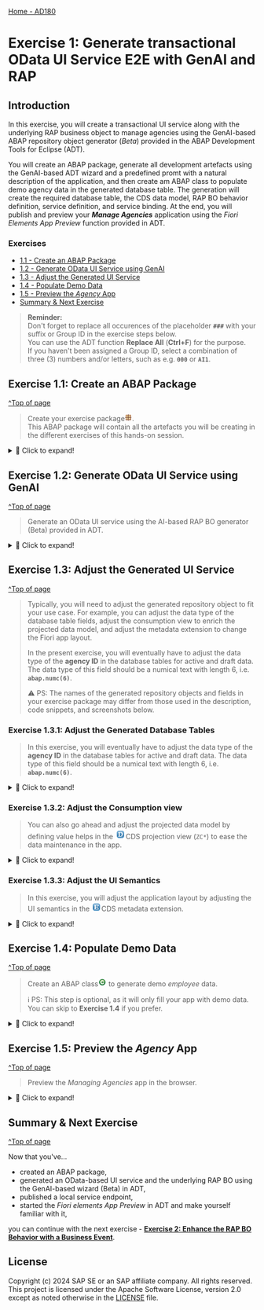 [Home - AD180](/README.md#exercises)

# Exercise 1: Generate transactional OData UI Service E2E with GenAI and RAP

## Introduction

In this exercise, you will create a transactional UI service along with the underlying RAP business object to manage agencies using the GenAI-based ABAP repository object generator (_Beta_) provided in the ABAP Development Tools for Eclipse (ADT). 

You will create an ABAP package, generate all development artefacts using the GenAI-based ADT wizard and a predefined promt with a natural description of the application, and then create am ABAP class to populate demo agency data in the generated database table. The generation will create the required database table, the CDS data model, RAP BO behavior definition, service definition, and service binding. At the end, you will publish and preview your _**Manage Agencies**_ application using the _Fiori Elements App Preview_ function provided in ADT. 

### Exercises

- [1.1 - Create an ABAP Package](#exercise-11-create-an-abap-package)
- [1.2 - Generate OData UI Service using GenAI](#exercise-12-generate-odata-ui-service-using-genai)
- [1.3 - Adjust the Generated UI Service](#exercise-13-adjust-the-generated-ui-service)
- [1.4 - Populate Demo Data](#exercise-14-populate-demo-data)
- [1.5 - Preview the _Agency_ App](#exercise-15-preview-the-agency-app)
- [Summary & Next Exercise](#summary--next-exercise)  


> **Reminder:**   
> Don't forget to replace all occurences of the placeholder **`###`** with your suffix or Group ID in the exercise steps below.   
> You can use the ADT function **Replace All** (**Ctrl+F**) for the purpose.   
> If you haven't been assigned a Group ID, select a combination of three (3) numbers and/or letters, such as e.g. **`000`** or **`AI1`**.  

## Exercise 1.1: Create an ABAP Package
[^Top of page](#)

> Create your exercise package![package](../images/adt_package.png).   
> This ABAP package will contain all the artefacts you will be creating in the different exercises of this hands-on session.

 <details>
  <summary>🔵 Click to expand!</summary>

   1. In ADT, go to the **Project Explorer**, right-click on your ABAP Cloud Project, select **New** > **ABAP Package** from the context menu.
 
      Maintain the required information provided below. Replace all occurrences of the placeholder **`###`** with your chosen or assigned suffix, which should be a combination of three (3) numbers and/or letters, e.g. **`476`** or **`AP3`**.
 
      > ℹ️ The suffix **`000`** is used for the screenshots in this exercise. Use a different suffix.            
 
      - Name: **`ZRAP120_Agency_###`**
      - Description: _**`Manage Agencies App`**_
      - Select the box ✅**Add to favorites package**
      - Superpackage: **`ZLOCAL`**  
 
      Then click **Next >**. 
 
      <table>
      <tr>
          <td><img src="images/p1.png" alt="create package" width="100%"></td>
          <td><img src="images/p2.png" alt="create package" width="100%"></td>
      </tr>
      </table> 
   
   3. Leave the **ABAP Package** screen unchanged and click **Next >**. 
 
      Select or create a transport request, enter a request description if necessary (e.g., _**RAP120 - Manage Agencies App ###**_), and then click **Finish** to complete the package creation.
      
      <table>
      <tr>
          <td><img src="images/p3a.png" alt="create package" width="100%"></td>
          <td><img src="images/p3b.png" alt="create package" width="100%"></td>
          <td><img src="images/p3c.png" alt="create package" width="100%"></td>       
      </tr>
      </table> 

</details>

## Exercise 1.2: Generate OData UI Service using GenAI
[^Top of page](#)

> Generate an OData UI service using the AI-based RAP BO generator (Beta) provided in ADT.

 <details>
  <summary>🔵 Click to expand!</summary>

   1. Right-click on your ![project](../images/adt_project.png)ABAP Cloud project and select **Generate ABAP Repository Objects** from the context menu.
      
      Select the entry **OData UI Service Supported by AI (Beta)** in the wizard and click **Next >**.
      
      Maintain your package name ![package](../images/adt_package.png)**`ZRAP120_Agency_###`** and click **Next >**.                  
 
      <img src="images/p456.png" alt="create package" width="100%">
      
<!--
      <table>
      <tr>
          <td><img src="images/p4.png" alt="generate UI service" width="100%"></td>
          <td><img src="images/p5.png" alt="generate UI service" width="100%"></td>
          <td><img src="images/p6.png" alt="generate UI service" width="100%"></td>
      </tr>
      </table>
-->      

   2. Clear the promt example, insert the prompt provided below for this exercise, and click **Next >**. Do not forget to replace **`###`** with your choosen suffix.
 
      > **Info**: In Exercise 3, you'will have the possibility to play around with the GenAI-based generator and write your own prompt.
      
      ```PROMPT
      Generate an application for managing agencies. 
      The agency entity requires the fields agency_id, agency_name, street, postal_code, city, 
      country_code, phone_number, email_address, and /dmo/web_address.
      Use a numerical data type with length 6 for the field agency_id. 
      country_code is a country key with length 3.
      Use character like data types for the other fields with length 80 for field agency_name, 
      length 60 for field street, length 10 for field postal_code, length 40 for field city, 
      length 30 for field phone_number, length 256 for field email_address, and length 256 for field web_address.
      Create the object names with the suffix '###'.
      ```

      <img src="images/p7.png" alt="generate UI service" width="70%">
 
   3. The generator shows a preview of all artifacts that will be generated. 
 
      > ℹ️ Note: The names of the artifacts, database fields, and other elements in your preview may differ from those shown on the screenshots below or used later in this exercise, as they are generated by GenAI and there is no guarantee from the GenAI side.  
      > The ability to customize the suggestions will be provided with future releases.
 
      <img src="images/p8.png" alt="generate UI service" width="70%">
      
   4. Click **Next >**, select a transport request, and click **Finish** to start the generation of all artifacts. 
 
      The generation of all artifacts may take a few moments.
  
      <!-- <img src="images/p9.png" alt="generate UI service" width="70%"> -->
  
   5. Go to the _**Project Explorer**_ view and check all artifacts that have been generated in your package. You may need to press **F5** to refresh your package.
  
      Then go to your service binding ![service binding](../images/adt_srvb.png)**`ZUI_AGENCY###_O4`** which is opened in the editor and click **Publish** to publish its local service endpoint to view service URL, entity sets, and associations.  
 
      <img src="images/p10.png" alt="generate UI service" width="100%"> 
 
      > **ℹ️ List of the generated objects**:
 
      <details>
        <summary>Click to expand!</summary>

        > **Note**: The names of the artifacts generated in your exercise package may differ from those listed in the table below,
        > because they are generated by GenAI and there is no guarantee from the GenAI side.

        | **Object Category**       | **Repository Object Type**  | **Artefact Names**                                                         |
        |---------------------------|-----------------------------|----------------------------------------------------------------------------|
        | **Business Services**     |                             |                                                                            |
        |                           | **Service Definitions**     | **`ZUI_AGENCY###_O4`**                                                     |
        |                           | **Service Bindings**        | **`ZUI_AGENCY###_O4`**                                                     |
        | **Core Data Services**    |                             |                                                                            |
        |                           | **Behavior Definitions**    | **`ZR_AGENCY###`** - Base BO behavior definition                           |
        |                           |                             | **`ZC_AGENCY###`** - BO behavior projection                                |     
        |                           | **Data Definitions**        | **`ZR_AGENCY###`** - Base BO composition model                             |
        |                           |                             | **`ZC_AGENCY###`** - Projected BO composition model                        |        
        |                           | **Metadata Definitions**    | **`ZC_AGENCY###`** - Metadata extension for the projection view            |
        | **Dictionary**            |                             |                                                                            |
        |                           | **Database Tables**         | **`ZAGENCY###`** - Database table for storing active data                  |
        |                           |                             | **`ZAGENCY###_D`** - Database table for storing draft data                 |
        | **Source Code Library**   |                             |                                                                            |
        |                           | **Classes**                 | **`ZBP_C_AGENCY###`** - Behavior implementation class for the projected BO |
        |                           |                             | **`ZBP_R_AGENCY###`** - Behavior implementation class for the base BO      |

      </details>
       
      The exposed entity **Agency** now appears in the **Entity Set** area. You can directly launch the **Fiori Elements App Preview** in ADT to start the app in the browser or you can proceed to the next exercise to populate the demo data in the application by filling the database table with the _Agency_ demo data.
 
       The preview of the _Manage Agencies_ app is now displayed in the browser without any data.
  
      > ⛔ **Attention** ⛔   
      > **DO NOT** yet create any _**agency**_ records in the app yet, as you'll be adjusting the generated database table definitions in the next step. 
     
      <table>
      <tr>
          <td><img src="images/p11.png" alt="publish UI service" width="100%"></td>
          <td><img src="images/p12.png" alt="publish UI service" width="100%"></td>   
      </tr>
      </table> 

</details>


## Exercise 1.3: Adjust the Generated UI Service
[^Top of page](#)

> Typically, you will need to adjust the generated repository object to fit your use case. 
> For example, you can adjust the data type of the database table fields, adjust the consumption view to enrich the projected data model, and adjust the metadata extension to change the Fiori app layout.  
> 
> In the present exercise, you will eventually have to adjust the data type of the **agency ID**  in the database tables for active and draft data. 
> The data type of this field should be a numical text with length 6, i.e. **`abap.numc(6)`**. 
> 
> ⚠️ PS: The names of the generated repository objects and fields in your exercise package may differ from those used in the description, code snippets, and screenshots below.


### Exercise 1.3.1: Adjust the Generated Database Tables 

> In this exercise, you will eventually have to adjust the data type of the **agency ID**  in the database tables for active and draft data. 
> The data type of this field should be a numical text with length 6, i.e. **`abap.numc(6)`**. 

 <details>
  <summary>🔵 Click to expand!</summary>

   1. Go to your package in the **Project Explorer**, open the database tabl ![table](../images/adt_tabl.png)**`ZAGENCY###`** for storing the active _agency_ data and replace the data type of the field **`agency_id`** with **`abap.numc(6)`** if necessary. Then save ![save icon](../images/adt_save.png) and activate ![activate icon](../images/adt_activate.png) the changes.     
 
      Do the same for the database table ![table](../images/adt_tabl.png)**`ZAGENCY###_D`** for storing the draft _agency_ data, and replace the data type of the field **`agency_id`** with **`abap.numc(6)`** if necessary. Then save ![save icon](../images/adt_save.png) and activate ![activate icon](../images/adt_activate.png) the changes. 
 
      ```ABAP
       abap.numc(6); 
      ```       
      
      <img src="images/p13.png" alt="Adjust generated UI service" width="70%">

 </details>
 
 
### Exercise 1.3.2: Adjust the Consumption view    

> You can also go ahead and adjust the projected data model by defining value helps in the ![ddls](../images/adt_ddls.png)CDS projection view (`ZC*`) to ease the data maintenance in the app.

 <details>
  <summary>🔵 Click to expand!</summary>
 
   1. Go to your package in the **Project Explorer** and open the the projection view ![ddls](../images/adt_ddls.png)**`ZC_AGENCY###`**
 
   2. specify the field element **`AgencyId`** as semantic key for the application by add the **view annotation** below.  
 
      ```ABAP_CDS
       @ObjectModel.semanticKey: ['AgencyId']
      ```         
 
   3. Also specify the projection view as searchable by adding the following view annotation as shown on the screenshot below:
 
      ```
      @Search.searchable: true
      ```

   4. Enable the fuzzy search, i.e. a full-text search with the error tolerance (fuzziness threshold) `0.8`, for the element **`AgencyName`**by specifying the following annotation block directly before the element:
 
      ```
      @Search: {
        defaultSearchElement: true,
        fuzzinessThreshold:  0.8
      }
      ```
 
   5. Now, add the **element annotation** block below just before **`AgencyId`* in the _select_ list to define a value help for the _agency ID_. The `additionalBinding` annotation will help automatically filling the related fields `AgencyName`, `Street`, `PostalCode`, and `City` at the same time.
 
      ```ABAP_CDS
       @Consumption.valueHelpDefinition: [{
             entity : {name: '/DMO/I_Agency_StdVH', element: 'AgencyID'  },
             additionalBinding: [ { localElement: 'AgencyName',  element: 'Name',         usage: #RESULT },
                                  { localElement: 'Street',      element: 'Street',       usage: #RESULT },
                                  { localElement: 'PostalCode',  element: 'PostalCode',   usage: #RESULT },
                                  { localElement: 'City',        element: 'City',         usage: #RESULT } ],
             useForValidation: true }] 
      ```        
      
      <br/>
      <img src="images/p13b.png" alt="Adjust generated UI service" width="70%">
 
   4. Save ![save icon](../images/adt_save.png) and activate ![activate icon](../images/adt_activate.png) the changes. 
 
 </details> 
 
 
### Exercise 1.3.3: Adjust the UI Semantics   
 
> In this exercise, you will adjust the application layout by adjusting the UI semantics in the ![ddlx](../images/adt_ddlx.png)CDS metadata extension. 

 <details>
  <summary>🔵 Click to expand!</summary>
 
   1. Go to your package in the **Project Explorer** and open the generated CDS metadata extension ![ddlx](../images/adt_ddlx.png)**`ZC_AGENCY###`**. 
 
   2. Adjust the **`@headerInfo`** annotation by specifying **`AgencyId`** as title value and **`AgencyName`** as description. 
 
      For that, simply replace the line _`@UI.headerInfo.title.value: 'Uuid'`_ with 
 
      ```
      @UI.headerInfo.title.value: 'AgencyId'
      ```
      
      Replace the line _`@UI.headerInfo.description.value: 'Uuid'`_ with 
 
      ```
      @UI.headerInfo.description.value: 'AgencyName'
      ```
      
      Insert the code snippet below to specify _Agency_ as type name and _Agencies_ as its plural in the header info: 
 
      ```
      @UI.headerInfo.typeName: 'Agency'
      @UI.headerInfo.typeNamePlural: 'Agencies'
      ``` 
 
      <img src="images/p13c.png" alt="Adjust generated UI service" width="50%"> 
 
   3. Adjust the filter bar by removing some fields by deleting or commenting out (`//`) the element annotation block **`@UI.selectionField`** as shown in the screenshot below. 

      For example, remove **`AgencyName`**, **`Street`**, **`PostalCode`**, **`CountryCode`**, **`PhoneNumber`**, **`EmailAddress`**, and **`WebAddress`** - from the filter bar. 
 
      <img src="images/p13d.png" alt="Adjust generated UI service" width="30%">
 
   4. Adjust the list table on the entry page by removing some of the table columns by deleting or commenting out (`//`) the element annotation block **`@UI.lineItem`** as shown in the screenshot. 
 
      For example, remove following table columns - e.g. **`Street`**, **`PostalCode`**, **`CountryCode`**, **`PhoneNumber`**, **`EmailAddress`**, and **`WebAddress`**.   
 
      <img src="images/p13e.png" alt="Adjust generated UI service" width="30%">
 
   5. Remove the adminstrative fields and their related annotations from the metadata extension: **`LocalCreatedBy`**, **`LocalCreatedAt`**, **`LocalLastChangedBy`**, **`LocalLastChangedAt`**, and **`LastChangedAt`**.
 
      <img src="images/p13f.png" alt="Adjust generated UI service" width="50%">  
 
   6. Save ![save icon](../images/adt_save.png) and activate ![activate icon](../images/adt_activate.png) the changes. 
 
 </details>


## Exercise 1.4: Populate Demo Data
[^Top of page](#)
 
> Create an ABAP class![class](../images/adt_class.png) to generate demo _employee_ data.
> 
> ℹ️ PS: This step is optional, as it will only fill your app with demo data. You can skip to **Exercise 1.4** if you prefer.

 <details>
  <summary>🔵 Click to expand!</summary>

   1. Right-click your ABAP package **`ZRAP120_AGENCY_###`** and select **New** > **ABAP Class** from the context menu.

      Maintain the required information (`###` is your group ID) and click **Next >**.
      - Name: **`ZGENERATE_AGENCY_DATA_###`**
      - Description: _**`Generate demo agency data`**_       
      
      Select a transport request and click **Finish** to create the class.
 
      <table>
      <tr>
          <td><img src="images/data1.png" alt="Generate demo data" width="100%"></td>
          <td><img src="images/data2.png" alt="Generate demo data" width="100%"></td>
          <td><img src="images/data3.png" alt="Generate demo data" width="100%"></td>       
      </tr>
      </table> 
   
   4. Replace the default class template with the source code provided below and replace all occurences of the placeholder **`###`** with your suffix using the **Replace All** function (**Ctrl+F**).
 
      <details>
      <summary>🟠📄 Click to expand the source code!</summary>

         ```ABAP 
          CLASS zgenerate_agency_data_### DEFINITION
            PUBLIC
            FINAL
            CREATE PUBLIC .

            PUBLIC SECTION.
            INTERFACES if_oo_adt_classrun.

            PROTECTED SECTION.
            PRIVATE SECTION.
          ENDCLASS.

          CLASS zgenerate_agency_data_### IMPLEMENTATION.
         
           METHOD if_oo_adt_classrun~main.         
              DATA: agencies  TYPE TABLE OF zagency###.
         
         *     DELETE FROM zagency###_e.
         *     "EXIT.
         
              "delete existing data
              DELETE FROM zagency###.
              DELETE FROM zagency###_d.
         
              "insert demo agency data
              agencies = VALUE #(
                 ( uuid = 'C68D1DF0F7B5ED251900D4AECE7F7813' agency_id = '070001' agency_name = 'Sunshine Travel' street = '134 West Street' postal_code = '54323' city = 'Rochester' country_code = 'US' phone_number = '+1 901-632-5620'
                 email_address = 'info@sunshine-travel.sap' web_address = 'http://www.sunshine-travel.sap' local_created_by = '' local_created_at = '0.0000000 ' local_last_changed_by = '' local_last_changed_at = '0.0000000 ' last_changed_at = '0.0000000 '  )
                 (  uuid = 'C78D1DF0F7B5ED251900D4AECE7F7813' agency_id = '070002' agency_name = 'Fly High' street = 'Berliner Allee 11' postal_code = '40880' city = 'Duesseldorf' country_code = 'DE' phone_number = '+49 2102 69555'
                 email_address = 'info@flyhigh.sap' web_address = 'http://www.flyhigh.sap' local_created_by = '' local_created_at = '0.0000000 ' local_last_changed_by = '' local_last_changed_at = '0.0000000 ' last_changed_at = '0.0000000 '  )
                 (  uuid = 'C88D1DF0F7B5ED251900D4AECE7F7813' agency_id = '070003' agency_name = 'Happy Hopping' street = 'Calvinstr. 36' postal_code = '13467' city = 'Berlin' country_code = 'DE' phone_number = '+49 30-8853-0'
                 email_address = 'info@haphop.sap' web_address = 'http://www.haphop.sap' local_created_by = '' local_created_at = '0.0000000 ' local_last_changed_by = '' local_last_changed_at = '0.0000000 ' last_changed_at = '0.0000000 '  )
                 (  uuid = 'C98D1DF0F7B5ED251900D4AECE7F7813' agency_id = '070004' agency_name = 'Pink Panther' street = 'Auf der Schanz 54' postal_code = '65936' city = 'Frankfurt' country_code = 'DE' phone_number = '+49 69-467653-0'
                 email_address = 'info@pinkpanther.sap' web_address = 'http://www.pinkpanther.sap' local_created_by = '' local_created_at = '0.0000000 ' local_last_changed_by = '' local_last_changed_at = '0.0000000 ' last_changed_at = '0.0000000 '  )
                 (  uuid = 'CA8D1DF0F7B5ED251900D4AECE7F7813' agency_id = '070005' agency_name = 'Your Choice' street = 'Gustav-Jung-Str. 425' postal_code = '90455' city = 'Nuernberg' country_code = 'DE' phone_number = '+49 9256-4548-0'
                 email_address = 'info@yc.sap' web_address = 'http://www.yc.sap' local_created_by = '' local_created_at = '0.0000000 ' local_last_changed_by = '' local_last_changed_at = '0.0000000 ' last_changed_at = '0.0000000 '  )
                  ).
         
         *    insert the new table entries
              INSERT zagency### FROM TABLE @agencies.
         
              COMMIT WORK.
              out->write( |[RAP120 / AD180] Demo agency data successfully generated. | ).
            ENDMETHOD.       
          ENDCLASS.
         ```   
      </details>   

      <img src="images/data4.png" alt="Generate demo data" width="70%">
  
   3. Save ![save icon](../images/adt_save.png) and activate ![activate icon](../images/adt_activate.png) the class.
 
   4. Execute the class as console application. 

      For that, select your ABAP class ![class](../images/adt_class.png)**`ZGENERATE_AGENCY_DATA_###`**, select the run button > **Run As** > **ABAP Application (Console) F9** or press **F9**. 
 
      A successful message now appears displayed in the _ABAP Console_. 
 
      <table>
      <tr>
          <td><img src="images/data5.png" alt="Generate demo data" width="100%"></td>
          <td><img src="images/data6.png" alt="Generate demo data" width="100%"></td>
      </tr>
      </table>  
 
   5. You can open your generated database table ![table](../images/adt_tabl.png) **`ZAGENCY###`** for storing the active _Agency_ data and press **F8** to start the data preview and display the filled database entries. 
 
      > ℹ️ PS: Always remember that the name of the artifacts and properties generated by GenAI may differ from the one in the screenshot.
   
</details>


## Exercise 1.5: Preview the _Agency_ App
[^Top of page](#)

>  Preview the _Managing Agencies_ app in the browser.

 <details>
  <summary>🔵 Click to expand!</summary>

   1. Open your service binding ![service binding](../images/adt_srvb.png)**`ZUI_AGENCY###_O4`**, select the entity set **Agency**, and click **Preview** to start the Fiori Elements App Preview and open the app in the browser.
 
      <img src="images/p12b.png" alt="preview UI service mit demo data" width="70%">
     
   3. Play around with the application to familiarize yourself. Generic CRUD operations are available out of the box since a managed RAP BO has been generated.
 
</details>


## Summary & Next Exercise
[^Top of page](#)

Now that you've... 
- created an ABAP package,
- generated an OData-based UI service and the underlying RAP BO using the GenAI-based wizard (Beta) in ADT,
- published a local service endpoint, 
- started the _Fiori elements App Preview_ in ADT and make yourself familiar with it,

you can continue with the next exercise - **[Exercise 2: Enhance the RAP BO Behavior with a Business Event](../ex02/README.md)**.

## License

Copyright (c) 2024 SAP SE or an SAP affiliate company. All rights reserved. This project is licensed under the Apache Software License, version 2.0 except as noted otherwise in the [LICENSE](LICENSES/Apache-2.0.txt) file.
